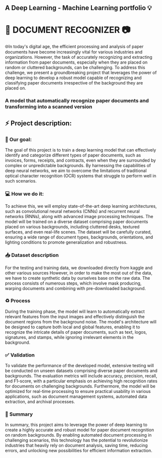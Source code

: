 ## A Deep Learning - Machine Learning portfolio 💡

# 📃 DOCUMENT RECOGNIZER 📷

🌐In today's digital age, the efficient processing and analysis of paper documents have become increasingly vital for various industries and organizations. However, the task of accurately recognizing and extracting information from paper documents, especially when they are placed on random or cluttered backgrounds, can be challenging. To address this challenge, we present a groundbreaking project that leverages the power of deep learning to develop a robust model capable of recognizing and classifying paper documents irrespective of the background they are placed on.
### A model that automatically recognize paper documents and transforming into a scanned version

## ⚡ Project description:

### 🎯 Our goal:
The goal of this project is to train a deep learning model that can effectively identify and categorize different types of paper documents, such as invoices, forms, receipts, and contracts, even when they are surrounded by complex or unpredictable backgrounds. By harnessing the capabilities of deep neural networks, we aim to overcome the limitations of traditional optical character recognition (OCR) systems that struggle to perform well in such scenarios.
### 💻 How we do it:
To achieve this, we will employ state-of-the-art deep learning architectures, such as convolutional neural networks (CNNs) and recurrent neural networks (RNNs), along with advanced image processing techniques. The model will be trained on a diverse dataset comprising paper documents placed on various backgrounds, including cluttered desks, textured surfaces, and even real-life scenes. The dataset will be carefully curated, ensuring a wide range of document types, backgrounds, orientations, and lighting conditions to promote generalization and robustness.
### 📥 Dataset description
For the testing and training data, we downloaded directly from kaggle and other various sources <Link>
However, in order to make the most out of the data, we have to create synthetic data by ourselves base on the raw data. The process consists of numerous steps, which involve mask producing, warping documents and combining with pre-downloaded background.
### ♻️ Process
During the training phase, the model will learn to automatically extract relevant features from the input images and effectively distinguish the document regions from the background noise. The model's architecture will be designed to capture both local and global features, enabling it to recognize the intricate details of paper documents, such as text, logos, signatures, and stamps, while ignoring irrelevant elements in the background.
### ✅ Validation
To validate the performance of the developed model, extensive testing will be conducted on unseen datasets comprising diverse paper documents and backgrounds. The evaluation metrics will include accuracy, precision, recall, and F1-score, with a particular emphasis on achieving high recognition rates for documents on challenging backgrounds. Furthermore, the model will be optimized for real-time processing to ensure practical usability in various applications, such as document management systems, automated data extraction, and archival processes.
### 🤏 Summary
In summary, this project aims to leverage the power of deep learning to create a highly accurate and robust model for paper document recognition on random backgrounds. By enabling automated document processing in challenging scenarios, this technology has the potential to revolutionize industries that heavily rely on document analysis, saving time, reducing errors, and unlocking new possibilities for efficient information extraction.
